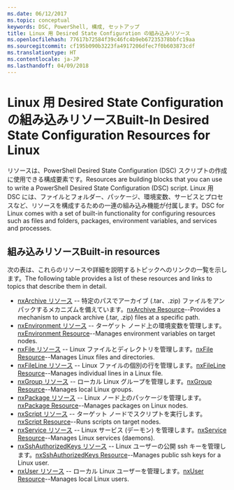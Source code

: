 ```yaml
---
ms.date: 06/12/2017
ms.topic: conceptual
keywords: DSC, PowerShell, 構成, セットアップ
title: Linux 用 Desired State Configuration の組み込みリソース
ms.openlocfilehash: 77617b72584f39c46fc4b9eb67235378bbfc19aa
ms.sourcegitcommit: cf195b090b3223fa4917206dfec7f0b603873cdf
ms.translationtype: HT
ms.contentlocale: ja-JP
ms.lasthandoff: 04/09/2018
---
```

# <a name="built-in-desired-state-configuration-resources-for-linux"></a><span data-ttu-id="9bd52-103">Linux 用 Desired State Configuration の組み込みリソース</span><span class="sxs-lookup"><span data-stu-id="9bd52-103">Built-In Desired State Configuration Resources for Linux</span></span>

<span data-ttu-id="9bd52-104">リソースは、PowerShell Desired State Configuration (DSC) スクリプトの作成に使用できる構成要素です。</span><span class="sxs-lookup"><span data-stu-id="9bd52-104">Resources are building blocks that you can use to write a PowerShell Desired State Configuration (DSC) script.</span></span> <span data-ttu-id="9bd52-105">Linux 用 DSC には、ファイルとフォルダー、パッケージ、環境変数、サービスとプロセスなど、リソースを構成するための一連の組み込み機能が付属します。</span><span class="sxs-lookup"><span data-stu-id="9bd52-105">DSC for Linux comes with a set of built-in functionality for configuring resources such as files and folders, packages, environment variables, and services and processes.</span></span>

## <a name="built-in-resources"></a><span data-ttu-id="9bd52-106">組み込みリソース</span><span class="sxs-lookup"><span data-stu-id="9bd52-106">Built-in resources</span></span>

<span data-ttu-id="9bd52-107">次の表は、これらのリソースや詳細を説明するトピックへのリンクの一覧を示します。</span><span class="sxs-lookup"><span data-stu-id="9bd52-107">The following table provides a list of these resources and links to topics that describe them in detail.</span></span>

* <span data-ttu-id="9bd52-108">[nxArchive リソース](lnxArchiveResource.md) -- 特定のパスでアーカイブ (.tar、.zip) ファイルをアンパックするメカニズムを備えています。</span><span class="sxs-lookup"><span data-stu-id="9bd52-108">[nxArchive Resource](lnxArchiveResource.md)--Provides a mechanism to unpack archive (.tar, .zip) files at a specific path.</span></span>
* <span data-ttu-id="9bd52-109">[nxEnvironment リソース](lnxEnvironmentResource.md) -- ターゲット ノード上の環境変数を管理します。</span><span class="sxs-lookup"><span data-stu-id="9bd52-109">[nxEnvironment Resource](lnxEnvironmentResource.md)--Manages environment variables on target nodes.</span></span>
* <span data-ttu-id="9bd52-110">[nxFile リソース](lnxFileResource.md) -- Linux ファイルとディレクトリを管理します。</span><span class="sxs-lookup"><span data-stu-id="9bd52-110">[nxFile Resource](lnxFileResource.md)--Manages Linux files and directories.</span></span>
* <span data-ttu-id="9bd52-111">[nxFileLine リソース](lnxFileLineResource.md) -- Linux ファイルの個別の行を管理します。</span><span class="sxs-lookup"><span data-stu-id="9bd52-111">[nxFileLine Resource](lnxFileLineResource.md)--Manages individual lines in a Linux file.</span></span>
* <span data-ttu-id="9bd52-112">[nxGroup リソース](lnxGroupResource.md) -- ローカル Linux グループを管理します。</span><span class="sxs-lookup"><span data-stu-id="9bd52-112">[nxGroup Resource](lnxGroupResource.md)--Manages local Linux groups.</span></span>
* <span data-ttu-id="9bd52-113">[nxPackage リソース](lnxPackageResource.md) -- Linux ノード上のパッケージを管理します。</span><span class="sxs-lookup"><span data-stu-id="9bd52-113">[nxPackage Resource](lnxPackageResource.md)--Manages packages on Linux nodes.</span></span>
* <span data-ttu-id="9bd52-114">[nxScript リソース](lnxScriptResource.md) -- ターゲット ノードでスクリプトを実行します。</span><span class="sxs-lookup"><span data-stu-id="9bd52-114">[nxScript Resource](lnxScriptResource.md)--Runs scripts on target nodes.</span></span>
* <span data-ttu-id="9bd52-115">[nxService リソース](lnxServiceResource.md) -- Linux サービス (デーモン) を管理します。</span><span class="sxs-lookup"><span data-stu-id="9bd52-115">[nxService Resource](lnxServiceResource.md)--Manages Linux services (daemons).</span></span>
* <span data-ttu-id="9bd52-116">[nxSshAuthorizedKeys リソース](lnxSshAuthorizedKeysResource.md) -- Linux ユーザーの公開 ssh キーを管理します。</span><span class="sxs-lookup"><span data-stu-id="9bd52-116">[nxSshAuthorizedKeys Resource](lnxSshAuthorizedKeysResource.md)--Manages public ssh keys for a Linux user.</span></span>
* <span data-ttu-id="9bd52-117">[nxUser リソース](lnxUserResource.md) -- ローカル Linux ユーザーを管理します。</span><span class="sxs-lookup"><span data-stu-id="9bd52-117">[nxUser Resource](lnxUserResource.md)--Manages local Linux users.</span></span>